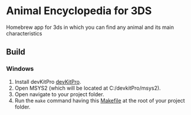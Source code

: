 # Animal Encyclopedia for 3DS
Homebrew app for 3ds in which you can find any animal and its main characteristics

## Build

### Windows

1. Install devKitPro [devKitPro](https://github.com/devkitPro/installer/releases).
2. Open MSYS2 (which will be located at C:/devkitPro/msys2).
3. Open navigate to your project folder.
4. Run the ``make`` command having this [Makefile](Makefile) at the root of your project folder.